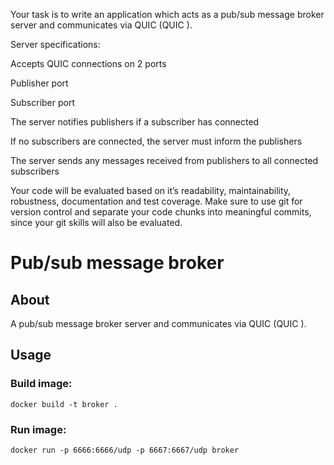 Your task is to write an application which acts as a pub/sub message broker server and communicates via QUIC (QUIC ).


Server specifications:

Accepts QUIC connections on 2 ports

Publisher port

Subscriber port

The server notifies publishers if a subscriber has connected

If no subscribers are connected, the server must inform the publishers

The server sends any messages received from publishers to all connected subscribers

Your code will be evaluated based on it’s readability, maintainability, robustness, documentation and test coverage. Make sure to use git for version control and separate your code chunks into meaningful commits, since your git skills will also be evaluated.

# Pub/sub message broker
## About
A pub/sub message broker server and communicates via QUIC (QUIC ).

## Usage
### Build image:
```
docker build -t broker .
```

### Run image:
```
docker run -p 6666:6666/udp -p 6667:6667/udp broker
```
